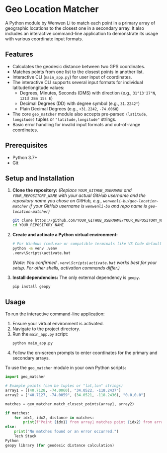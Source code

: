 # Geo Location Matcher

A Python module by Wenwen Li to match each point in a primary array of geographic locations to the closest one in a secondary array. It also includes an interactive command-line application to demonstrate its usage with various coordinate input formats.

## Features

- Calculates the geodesic distance between two GPS coordinates.
- Matches points from one list to the closest points in another list.
- Interactive CLI (`main_app.py`) for user input of coordinates.
- The interactive CLI supports several input formats for individual latitude/longitude values:
    - Degrees, Minutes, Seconds (DMS) with direction (e.g., `31°13'27"N`, `121d 28m 15s E`)
    - Decimal Degrees (DD) with degree symbol (e.g., `31.2242°`)
    - Plain Decimal Degrees (e.g., `+31.2242`, `-74.0060`)
- The core `geo_matcher` module also accepts pre-parsed `(latitude, longitude)` tuples or `"latitude,longitude"` strings.
- Basic error handling for invalid input formats and out-of-range coordinates.

## Prerequisites

- Python 3.7+
- Git

## Setup and Installation

1.  **Clone the repository:**
    *(Replace `YOUR_GITHUB_USERNAME` and `YOUR_REPOSITORY_NAME` with your actual GitHub username and the repository name you chose on GitHub, e.g., `wenwenli-bu/geo-location-matcher` if your GitHub username is `wenwenli-bu` and repo name is `geo-location-matcher`)*
    ```bash
    git clone https://github.com/YOUR_GITHUB_USERNAME/YOUR_REPOSITORY_NAME.git
    cd YOUR_REPOSITORY_NAME
    ```

2.  **Create and activate a Python virtual environment:**
    ```bash
    # For Windows (cmd.exe or compatible terminals like VS Code default)
    python -m venv .venv
    .venv\Scripts\activate.bat
    ```
    *(Note: You confirmed `.venv\Scripts\activate.bat` works best for your setup. For other shells, activation commands differ.)*

3.  **Install dependencies:**
    The only external dependency is `geopy`.
    ```bash
    pip install geopy
    ```

## Usage

To run the interactive command-line application:

1.  Ensure your virtual environment is activated.
2.  Navigate to the project directory.
3.  Run the `main_app.py` script:
    ```bash
    python main_app.py
    ```
4.  Follow the on-screen prompts to enter coordinates for the primary and secondary arrays.

To use the `geo_matcher` module in your own Python scripts:

```python
import geo_matcher

# Example points (can be tuples or "lat,lon" strings)
array1 = [(40.7128, -74.0060), "34.0522, -118.2437"]
array2 = ["40.7127, -74.0059", (34.0521, -118.2436), "0.0,0.0"]

matches = geo_matcher.match_closest_points(array1, array2)

if matches:
    for idx1, idx2, distance in matches:
        print(f"Point {idx1} from array1 matches point {idx2} from array2. Distance: {distance:.2f} km")
else:
    print("No matches found or an error occurred.")
    Tech Stack
Python
geopy library (for geodesic distance calculation)